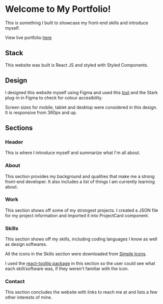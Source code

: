 # Welcome to My Portfolio!

This is something I built to showcase my front-end skills and introduce myself.

View live portfolio [here](https://www.rebekah.dev/)

## Stack

This website was built is React JS and styled with Styled Components.

## Design

I designed this website myself using Figma and used this [tool](https://toolness.github.io/accessible-color-matrix/?n=white&n=teal&n=black&n=dark%20teal&n=pinkish&n=dark%20pink&v=FBFEF9&v=156E78&v=0A100D&v=0B3B40&v=BE4D79&v=A24267) and the Stark plug-in in Figma to check for colour accesibility.

Screen sizes for mobile, tablet and desktop were considered in this design. It is responsive from 360px and up.

## Sections

### Header

This is where I introduce myself and summarize what I'm all about.

### About

This section provides my background and qualities that make me a strong front-end developer. It also includes a list of things I am currently learning about.

### Work

This section shows off some of my strongest projects. I created a JSON file for my project information and imported it into ProjectCard component.

### Skills

This section shows off my skills, including coding languages I know as well as design softwares.

All the icons in the Skills section were downloaded from [Simple Icons](https://simpleicons.org/).

I used the [react-tooltip package](https://www.npmjs.com/package/react-tooltip) in this section so the user could see what each skill/software was, if they weren't familiar with the icon.

### Contact

This section concludes the website with links to reach me at and lists a few other interests of mine.
